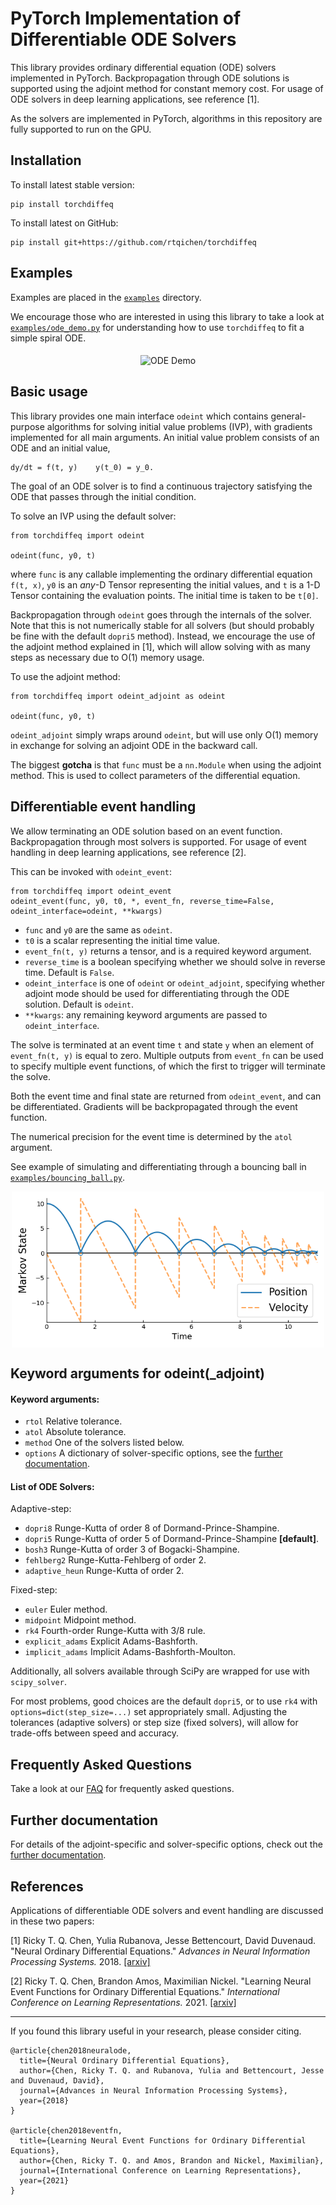 # PyTorch Implementation of Differentiable ODE Solvers

This library provides ordinary differential equation (ODE) solvers implemented in PyTorch. Backpropagation through ODE solutions is supported using the adjoint method for constant memory cost. For usage of ODE solvers in deep learning applications, see reference [1].

As the solvers are implemented in PyTorch, algorithms in this repository are fully supported to run on the GPU.

## Installation

To install latest stable version:
```
pip install torchdiffeq
```

To install latest on GitHub:
```
pip install git+https://github.com/rtqichen/torchdiffeq
```

## Examples
Examples are placed in the [`examples`](./examples) directory.

We encourage those who are interested in using this library to take a look at [`examples/ode_demo.py`](./examples/ode_demo.py) for understanding how to use `torchdiffeq` to fit a simple spiral ODE.

<p align="center">
<img align="middle" src="./assets/ode_demo.gif" alt="ODE Demo" width="500" height="250" />
</p>

## Basic usage
This library provides one main interface `odeint` which contains general-purpose algorithms for solving initial value problems (IVP), with gradients implemented for all main arguments. An initial value problem consists of an ODE and an initial value,
```
dy/dt = f(t, y)    y(t_0) = y_0.
```
The goal of an ODE solver is to find a continuous trajectory satisfying the ODE that passes through the initial condition.

To solve an IVP using the default solver:
```
from torchdiffeq import odeint

odeint(func, y0, t)
```
where `func` is any callable implementing the ordinary differential equation `f(t, x)`, `y0` is an _any_-D Tensor representing the initial values, and `t` is a 1-D Tensor containing the evaluation points. The initial time is taken to be `t[0]`.

Backpropagation through `odeint` goes through the internals of the solver. Note that this is not numerically stable for all solvers (but should probably be fine with the default `dopri5` method). Instead, we encourage the use of the adjoint method explained in [1], which will allow solving with as many steps as necessary due to O(1) memory usage.

To use the adjoint method:
```
from torchdiffeq import odeint_adjoint as odeint

odeint(func, y0, t)
```
`odeint_adjoint` simply wraps around `odeint`, but will use only O(1) memory in exchange for solving an adjoint ODE in the backward call.

The biggest **gotcha** is that `func` must be a `nn.Module` when using the adjoint method. This is used to collect parameters of the differential equation.

## Differentiable event handling

We allow terminating an ODE solution based on an event function. Backpropagation through most solvers is supported. For usage of event handling in deep learning applications, see reference [2].

This can be invoked with `odeint_event`:
```
from torchdiffeq import odeint_event
odeint_event(func, y0, t0, *, event_fn, reverse_time=False, odeint_interface=odeint, **kwargs)
```
 - `func` and `y0` are the same as `odeint`.
 - `t0` is a scalar representing the initial time value.
 - `event_fn(t, y)` returns a tensor, and is a required keyword argument.
 - `reverse_time` is a boolean specifying whether we should solve in reverse time. Default is `False`.
 - `odeint_interface` is one of `odeint` or `odeint_adjoint`, specifying whether adjoint mode should be used for differentiating through the ODE solution. Default is `odeint`.
 - `**kwargs`: any remaining keyword arguments are passed to `odeint_interface`.

The solve is terminated at an event time `t` and state `y` when an element of `event_fn(t, y)` is equal to zero. Multiple outputs from `event_fn` can be used to specify multiple event functions, of which the first to trigger will terminate the solve.

Both the event time and final state are returned from `odeint_event`, and can be differentiated. Gradients will be backpropagated through the event function.

The numerical precision for the event time is determined by the `atol` argument.

See example of simulating and differentiating through a bouncing ball in [`examples/bouncing_ball.py`](./examples/bouncing_ball.py).

<p align="center">
<img align="middle" src="./assets/bouncing_ball.png" alt="Bouncing Ball" width="500" height="250" />
</p>

## Keyword arguments for odeint(_adjoint)

#### Keyword arguments:
 - `rtol` Relative tolerance.
 - `atol` Absolute tolerance.
 - `method` One of the solvers listed below.
 - `options` A dictionary of solver-specific options, see the [further documentation](FURTHER_DOCUMENTATION.md).

#### List of ODE Solvers:

Adaptive-step:
 - `dopri8` Runge-Kutta of order 8 of Dormand-Prince-Shampine.
 - `dopri5` Runge-Kutta of order 5 of Dormand-Prince-Shampine **[default]**.
 - `bosh3` Runge-Kutta of order 3 of Bogacki-Shampine.
 - `fehlberg2` Runge-Kutta-Fehlberg of order 2.
 - `adaptive_heun` Runge-Kutta of order 2.

Fixed-step:
 - `euler` Euler method.
 - `midpoint` Midpoint method.
 - `rk4` Fourth-order Runge-Kutta with 3/8 rule.
 - `explicit_adams` Explicit Adams-Bashforth.
 - `implicit_adams` Implicit Adams-Bashforth-Moulton.

Additionally, all solvers available through SciPy are wrapped for use with `scipy_solver`.

For most problems, good choices are the default `dopri5`, or to use `rk4` with `options=dict(step_size=...)` set appropriately small. Adjusting the tolerances (adaptive solvers) or step size (fixed solvers), will allow for trade-offs between speed and accuracy.

## Frequently Asked Questions
Take a look at our [FAQ](FAQ.md) for frequently asked questions.

## Further documentation
For details of the adjoint-specific and solver-specific options, check out the [further documentation](FURTHER_DOCUMENTATION.md).

## References

Applications of differentiable ODE solvers and event handling are discussed in these two papers:

[1] Ricky T. Q. Chen, Yulia Rubanova, Jesse Bettencourt, David Duvenaud. "Neural Ordinary Differential Equations." *Advances in Neural Information Processing Systems.* 2018. [[arxiv]](https://arxiv.org/abs/1806.07366)

[2] Ricky T. Q. Chen, Brandon Amos, Maximilian Nickel. "Learning Neural Event Functions for Ordinary Differential Equations." *International Conference on Learning Representations.* 2021. [[arxiv]](https://arxiv.org/abs/2011.03902)

---

If you found this library useful in your research, please consider citing.
```
@article{chen2018neuralode,
  title={Neural Ordinary Differential Equations},
  author={Chen, Ricky T. Q. and Rubanova, Yulia and Bettencourt, Jesse and Duvenaud, David},
  journal={Advances in Neural Information Processing Systems},
  year={2018}
}

@article{chen2018eventfn,
  title={Learning Neural Event Functions for Ordinary Differential Equations},
  author={Chen, Ricky T. Q. and Amos, Brandon and Nickel, Maximilian},
  journal={International Conference on Learning Representations},
  year={2021}
}
```
